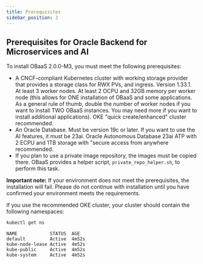 ```yaml
---
title: Prerequisites
sidebar_position: 2
---
```

## Prerequisites for Oracle Backend for Microservices and AI

To install OBaaS 2.0.0-M3, you must meet the following prerequisites:

- A CNCF-compliant Kubernetes cluster with working storage provider that provides a storage class for RWX PVs, and ingress. Version 1.33.1. At least 3 worker nodes. At least 2 OCPU and 32GB memory per worker node (this allows for ONE installation of OBaaS and some applications.  As a general rule of thumb, double the number of worker nodes if you want to install TWO OBaaS instances. You may need more if you want to install additional applications). OKE "quick create/enhanced" cluster recommended.
- An Oracle Database. Must be version 19c or later. If you want to use the AI features, it must be 23ai. Oracle Autonomous Database 23ai ATP with 2 ECPU and 1TB storage with "secure access from anywhere recommended.
- If you plan to use a private image repository, the images must be copied there. OBaaS provides a helper script, `private_repo_helper.sh`, to perform this task.

**Important note:** If your environment does not meet the prerequisites, the installation will fail. Please do not continue with installation until you have confirmed your environment meets the requirements.

If you use the recommended OKE cluster, your cluster should contain the following namespaces:

```bash
kubectl get ns
```

```log
NAME            STATUS  AGE
default         Active  4m52s
kube-node-lease Active  4m52s
kube-public     Active  4m52s
kube-system     Active  4m52s
```
